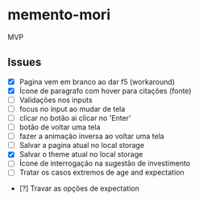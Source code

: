 # memento-mori
MVP


## Issues

- [x] Pagina vem em branco ao dar f5 (workaround)
- [x] Ícone de paragrafo com hover para citações (fonte)
- [ ] Validações nos inputs
- [ ] focus no input ao mudar de tela
- [ ] clicar no botão ai clicar no 'Enter'
- [ ] botão de voltar uma tela
- [ ] fazer a animação inversa ao voltar uma tela
- [ ] Salvar a pagina atual no local storage
- [x] Salvar o theme atual no local storage
- [ ] Ícone de interrogação na sugestão de investimento
- [ ] Tratar os casos extremos de age and expectation

- [?] Travar as opções de expectation
